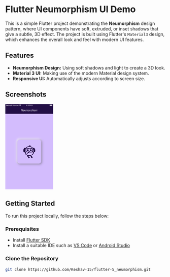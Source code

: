 # Flutter Neumorphism UI Demo

This is a simple Flutter project demonstrating the **Neumorphism** design pattern, where UI components have soft, extruded, or inset shadows that give a subtle, 3D effect. The project is built using Flutter's `Material3` design, which enhances the overall look and feel with modern UI features.

## Features

- **Neumorphism Design:** Using soft shadows and light to create a 3D look.
- **Material 3 UI:** Making use of the modern Material design system.
- **Responsive UI:** Automatically adjusts according to screen size.

## Screenshots

<img src="assets/images/Neumorphism_demo.png" width="30%" alt="Neumorphism Demo Screenshot"/>

## Getting Started

To run this project locally, follow the steps below:

### Prerequisites

- Install [Flutter SDK](https://flutter.dev/docs/get-started/install)
- Install a suitable IDE such as [VS Code](https://code.visualstudio.com/) or [Android Studio](https://developer.android.com/studio)

### Clone the Repository

```bash
git clone https://github.com/Keshav-15/flutter-5_neumorphism.git
```
